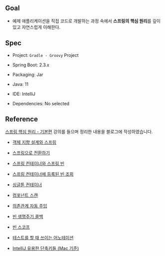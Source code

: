 ## Goal

* 예제 애플리케이션을 직접 코드로 개발하는 과정 속에서 **스프링의 핵심 원리**를 깊이있고 자연스럽게 이해한다.

## Spec

* Project: `Gradle - Groovy` Project

* Spring Boot: 2.3.x

* Packaging: Jar

* Java: 11

* IDE: IntelliJ

* Dependencies: No selected

## Reference

[스프링 핵심 원리 - 기본편](https://www.inflearn.com/course/%EC%8A%A4%ED%94%84%EB%A7%81-%ED%95%B5%EC%8B%AC-%EC%9B%90%EB%A6%AC-%EA%B8%B0%EB%B3%B8%ED%8E%B8/) 강의를 들으며 정리한 내용을 블로그에 작성하였습니다.

* [객체 지향 설계와 스프링](https://fancy96.github.io/Spring-Core-Principle-1/)

* [스프링으로 전환하기](https://fancy96.github.io/Spring-Core-Principle-2/)

* [스프링 컨테이너와 스프링 빈](https://fancy96.github.io/Spring-Core-Principle-4/)

* [스프링 컨테이너에 등록된 빈 조회](https://fancy96.github.io/Spring-Core-Principle-4-2/)

* [싱글톤 컨테이너](https://fancy96.github.io/Spring-Core-Principle-5/)

* [컴포넌트 스캔](https://fancy96.github.io/Spring-Core-Principle-6/)

* [의존관계 자동 주입](https://fancy96.github.io/Spring-Core-Principle-7/)

* [빈 생명주기 콜백](https://fancy96.github.io/Spring-Core-Principle-8/)

* [빈 스코프](https://fancy96.github.io/Spring-Core-Principle-9/)

* [테스트를 할 때 쓰이는 어노테이션](https://fancy96.github.io/Spring-Core-Principle-TestCode-1/)

* [IntelliJ 유용한 단축키들 (Mac 기준)](https://fancy96.github.io/IntelliJ-shortKey/)
